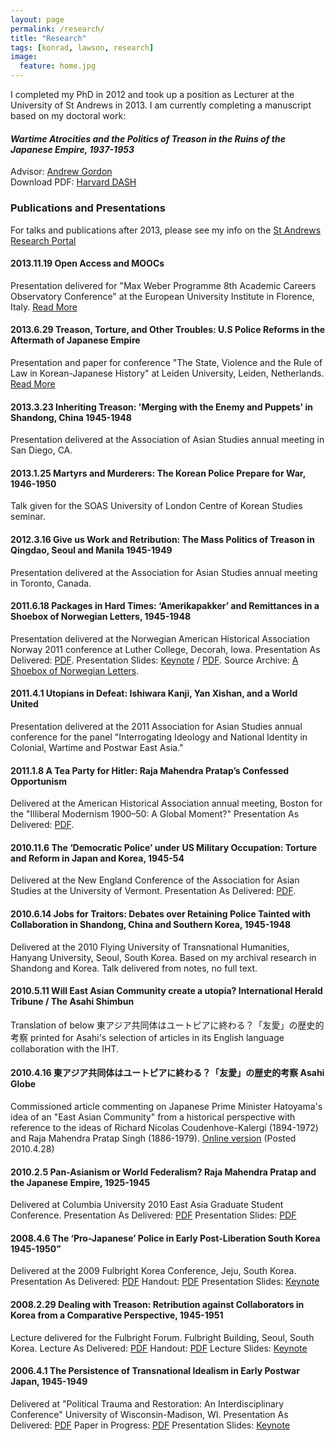 ```yaml
---
layout: page
permalink: /research/
title: "Research"
tags: [konrad, lawson, research]
image:
  feature: home.jpg
---
```


I completed my PhD in 2012 and took up a position as Lecturer at the University of St Andrews in 2013. I am currently completing a manuscript based on my doctoral work: 

#### *Wartime Atrocities and the Politics of Treason in the Ruins of the Japanese Empire, 1937-1953*  
Advisor: [Andrew Gordon](http://adgordon.net/)  
Download PDF: [Harvard DASH](http://dash.harvard.edu/handle/1/9795484) 

### Publications and Presentations

For talks and publications after 2013, please see my info on the [St Andrews Research Portal](https://risweb.st-andrews.ac.uk/portal/en/persons/konrad-mitchell-lawson(38a3c1c3-0aff-4527-b1b9-24243be419e9).html)

#### **2013.11.19** Open Access and MOOCs

Presentation delivered for "Max Weber Programme 8th Academic Careers Observatory Conference" at the European University Institute in Florence, Italy. [Read More](http://huginn.net/talks/eui-mooc-oa-talk-2013.11/)

#### **2013.6.29** Treason, Torture, and Other Troubles: U.S Police Reforms in the Aftermath of Japanese Empire

Presentation and paper for conference "The State, Violence and the Rule of Law in Korean-Japanese History" at Leiden University, Leiden, Netherlands. [Read More](http://huginn.net/articles/kjp/)

#### **2013.3.23** Inheriting Treason: 'Merging with the Enemy and Puppets' in Shandong, China 1945-1948

Presentation delivered at the Association of Asian Studies annual meeting in San Diego, CA.

#### **2013.1.25** Martyrs and Murderers: The Korean Police Prepare for War, 1946-1950

Talk given for the SOAS University of London Centre of Korean Studies seminar.

#### **2012.3.16** Give us Work and Retribution: The Mass Politics of Treason in Qingdao, Seoul and Manila 1945-1949

Presentation delivered at the Association for Asian Studies annual meeting in Toronto, Canada. 

#### **2011.6.18** Packages in Hard Times: ‘Amerikapakker’ and Remittances in a Shoebox of Norwegian Letters, 1945-1948 

Presentation delivered at the Norwegian American Historical Association Norway 2011 conference at Luther College, Decorah, Iowa. Presentation As Delivered: [PDF](http://muninn.net/papers/2011/KMLawson-Packages-NAHA-2011.pdf). Presentation Slides: [Keynote](http://muninn.net/papers/2011/KMLawson-Packages-NAHA-2011.key.zip) / [PDF](http://muninn.net/papers/2011/KMLawson-Packages-NAHA-2011-slides.pdf). Source Archive: [A Shoebox of Norwegian Letters](http://huginn.net/shoebox/).

#### **2011.4.1** Utopians in Defeat: Ishiwara Kanji, Yan Xishan, and a World United

Presentation delivered at the 2011 Association for Asian Studies annual conference for the panel "Interrogating Ideology and National Identity in Colonial, Wartime and Postwar East Asia."

#### **2011.1.8** A Tea Party for Hitler: Raja Mahendra Pratap’s Confessed Opportunism

Delivered at the American Historical Association annual meeting, Boston for the "Illiberal Modernism 1900–50: A Global Moment?" Presentation As Delivered: [PDF](http://muninn.net/papers/2011/teaparty.pdf).

#### **2010.11.6** The ‘Democratic Police’ under US Military Occupation: Torture and Reform in Japan and Korea, 1945-54

Delivered at the New England Conference of the Association for Asian Studies at the University of Vermont. Presentation As Delivered: [PDF](http://muninn.net/papers/2010/policetorture.pdf).

#### **2010.6.14** Jobs for Traitors: Debates over Retaining Police Tainted with Collaboration in Shandong, China and Southern Korea, 1945-1948

Delivered at the 2010 Flying University of Transnational Humanities, Hanyang University, Seoul, South Korea. Based on my archival research in Shandong and Korea. Talk delivered from notes, no full text.

#### **2010.5.11** Will East Asian Community create a utopia? International Herald Tribune / The Asahi Shimbun

Translation of below 東アジア共同体はユートピアに終わる？「友愛」の歴史的考察 printed for Asahi's selection of articles in its English language collaboration with the IHT. 

#### **2010.4.16** 東アジア共同体はユートピアに終わる？「友愛」の歴史的考察 Asahi Globe

Commissioned article commenting on Japanese Prime Minister Hatoyama's idea of an "East Asian Community" from a historical perspective with reference to the ideas of Richard Nicolas Coudenhove-Kalergi (1894-1972) and Raja Mahendra Pratap Singh (1886-1979). [Online version](http://globe.asahi.com/meetsjapan/100419/01_01.html) (Posted 2010.4.28)

#### **2010.2.5** Pan-Asianism or World Federalism? Raja Mahendra Pratap and the Japanese Empire, 1925-1945

Delivered at Columbia University 2010 East Asia Graduate Student Conference. Presentation As Delivered: [PDF](http://muninn.net/papers/2010/pratap/pratap-presentation.pdf) Presentation Slides: [PDF](http://muninn.net/papers/2010/pratap/pratap-slides.pdf)

#### **2008.4.6** The ‘Pro-Japanese’ Police in Early Post-Liberation South Korea 1945-1950”

Delivered at the 2009 Fulbright Korea Conference, Jeju, South Korea. Presentation As Delivered: [PDF](http://muninn.net/papers/2008/police/police-presentation.pdf) Handout: [PDF](http://muninn.net/papers/2008/police/handout.pdf) Presentation Slides: [Keynote](http://muninn.net/papers/2008/police/slides.key.zip)

#### **2008.2.29** Dealing with Treason: Retribution against Collaborators in Korea from a Comparative Perspective, 1945-1951

Lecture delivered for the Fulbright Forum. Fulbright Building, Seoul, South Korea. Lecture As Delivered: [PDF](http://muninn.net/papers/2008/treason/treason-presentation.pdf) Handout: [PDF](http://muninn.net/papers/2008/treason/treason-handout.pdf) Lecture Slides: [Keynote](http://muninn.net/papers/2008/treason/treason.key.zip)

#### **2006.4.1** The Persistence of Transnational Idealism in Early Postwar Japan, 1945-1949

Delivered at "Political Trauma and Restoration: An Interdisciplinary Conference" University of Wisconsin-Madison, WI. Presentation As Delivered: [PDF](http://muninn.net/papers/2006/transnational-idealism/transnational-idealism-presentation.pdf) Paper in Progress: [PDF](http://muninn.net/papers/2006/transnational-idealism/transnational-idealism-paper.pdf) Presentation Slides: [Keynote](http://muninn.net/papers/2006/transnational-idealism/transnational-idealism.key.zip)
